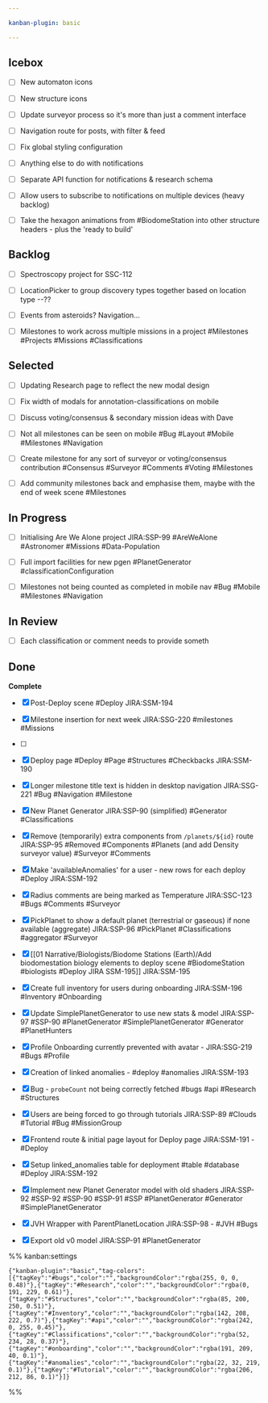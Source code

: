 ```yaml
---

kanban-plugin: basic

---
```


## Icebox

- [ ] New automaton icons
- [ ] New structure icons
- [ ] Update surveyor process so it's more than just a comment interface
- [ ] Navigation route for posts, with filter & feed
- [ ] Fix global styling configuration
- [ ] Anything else to do with notifications
- [ ] Separate API function for notifications & research schema
- [ ] Allow users to subscribe to notifications on multiple devices (heavy backlog)
- [ ] Take the hexagon animations from #BiodomeStation into other structure headers - plus the 'ready to build'


## Backlog

- [ ] Spectroscopy project for SSC-112
- [ ] LocationPicker to group discovery types together based on location type --??
- [ ] Events from asteroids? Navigation...
- [ ] Milestones to work across multiple missions in a project #Milestones #Projects #Missions #Classifications


## Selected

- [ ] Updating Research page to reflect the new modal design
- [ ] Fix width of modals for annotation-classifications on mobile
- [ ] Discuss voting/consensus & secondary mission ideas with Dave
- [ ] Not all milestones can be seen on mobile #Bug #Layout #Mobile #Milestones #Navigation
- [ ] Create milestone for any sort of surveyor or voting/consensus contribution #Consensus #Surveyor #Comments #Voting #Milestones
- [ ] Add community milestones back and emphasise them, maybe with the end of week scene #Milestones


## In Progress

- [ ] Initialising Are We Alone project JIRA:SSP-99 #AreWeAlone #Astronomer #Missions #Data-Population
- [ ] Full import facilities for new pgen #PlanetGenerator #classificationConfiguration
- [ ] Milestones not being counted as completed in mobile nav #Bug #Mobile #Milestones #Navigation


## In Review

- [ ] Each classification or comment needs to provide someth


## Done

**Complete**
- [x] Post-Deploy scene #Deploy JIRA:SSM-194
- [x] Milestone insertion for next week  JIRA:SSG-220 #milestones #Missions
- [ ] 
- [x] Deploy page #Deploy #Page #Structures #Checkbacks JIRA:SSM-190
- [x] Longer milestone title text is hidden in desktop navigation JIRA:SSG-221  #Bug #Navigation #Milestone
- [x] New Planet Generator JIRA:SSP-90 (simplified) #Generator #Classifications
- [x] Remove (temporarily) extra components from `/planets/${id}` route JIRA:SSP-95 #Removed #Components #Planets (and add Density surveyor value) #Surveyor #Comments
- [x] Make 'availableAnomalies' for a user - new rows for each deploy #Deploy JIRA:SSM-192
- [x] Radius comments are being marked as Temperature JIRA:SSC-123 #Bugs #Comments #Surveyor
- [x] PickPlanet to show a default planet (terrestrial or gaseous) if none available (aggregate) JIRA:SSP-96 #PickPlanet #Classifications #aggregator #Surveyor
- [x] [[01 Narrative/Biologists/Biodome Stations (Earth)/Add biodomestation biology elements to deploy scene #BiodomeStation #biologists #Deploy JIRA SSM-195]] JIRA:SSM-195
- [x] Create full inventory for users during onboarding JIRA:SSM-196 #Inventory #Onboarding
- [x] Update SimplePlanetGenerator to use new stats & model JIRA:SSP-97 #SSP-90 #PlanetGenerator #SimplePlanetGenerator #Generator #PlanetHunters
- [x] Profile Onboarding currently prevented with avatar - JIRA:SSG-219 #Bugs  #Profile
- [x] Creation of linked anomalies - #deploy #anomalies JIRA:SSM-193
- [x] Bug - `probeCount` not being correctly fetched #bugs #api #Research #Structures
- [x] Users are being forced to go through tutorials JIRA:SSP-89  #Clouds #Tutorial #Bug #MissionGroup
- [x] Frontend route & initial page layout for Deploy page JIRA:SSM-191 - #Deploy
- [x] Setup linked_anomalies table for deployment #table #database #Deploy JIRA:SSM-192
- [x] Implement new Planet Generator model with old shaders JIRA:SSP-92 #SSP-92  #SSP-90 #SSP-91 #SSP #PlanetGenerator #Generator #SimplePlanetGenerator
- [x] JVH Wrapper with ParentPlanetLocation JIRA:SSP-98 - #JVH #Bugs
- [x] Export old v0 model JIRA:SSP-91 #PlanetGenerator




%% kanban:settings
```
{"kanban-plugin":"basic","tag-colors":[{"tagKey":"#bugs","color":"","backgroundColor":"rgba(255, 0, 0, 0.48)"},{"tagKey":"#Research","color":"","backgroundColor":"rgba(0, 191, 229, 0.61)"},{"tagKey":"#Structures","color":"","backgroundColor":"rgba(85, 200, 250, 0.51)"},{"tagKey":"#Inventory","color":"","backgroundColor":"rgba(142, 208, 222, 0.7)"},{"tagKey":"#api","color":"","backgroundColor":"rgba(242, 0, 255, 0.45)"},{"tagKey":"#Classifications","color":"","backgroundColor":"rgba(52, 234, 28, 0.37)"},{"tagKey":"#onboarding","color":"","backgroundColor":"rgba(191, 209, 40, 0.1)"},{"tagKey":"#anomalies","color":"","backgroundColor":"rgba(22, 32, 219, 0.1)"},{"tagKey":"#Tutorial","color":"","backgroundColor":"rgba(206, 212, 86, 0.1)"}]}
```
%%